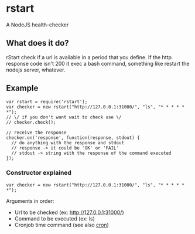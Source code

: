 # rstart
A NodeJS health-checker


What does it do?
----------------
rStart check if a url is available in a period that you define. If the http response code isn't 200 it exec a bash command, something like restart the nodejs server, whatever.


Example
-------
    var rstart = require('rstart');
    var checker = new rstart("http://127.0.0.1:31000/", "ls", "* * * * * *");
    // \/ if you don't want wait to check use \/
    // checker.check();

    // receive the response
    checker.on('response', function(response, stdout) {
      // do anything with the response and stdout
      // response -> it could be 'OK' or 'FAIL'
      // stdout -> string with the response of the command executed
    });


### Constructor explained
    var checker = new rstart("http://127.0.0.1:31000/", "ls", "* * * * * *");
    

Arguments in order:
* Url to be checked (ex: http://127.0.0.1:31000/)
* Command to be executed (ex: ls)
* Cronjob time command (see also [cron](https://www.npmjs.com/package/cron))
